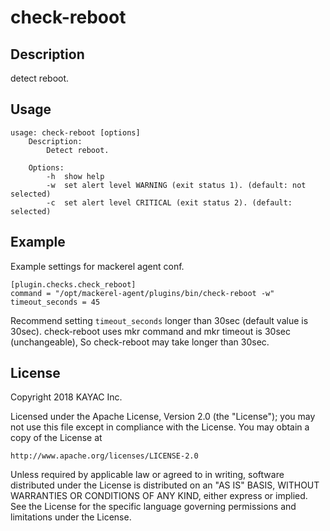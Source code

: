 # check-reboot
## Description
detect reboot.

## Usage
```
usage: check-reboot [options]
    Description:
        Detect reboot.

    Options:
        -h  show help
        -w  set alert level WARNING (exit status 1). (default: not selected)
        -c  set alert level CRITICAL (exit status 2). (default: selected)
```

## Example

Example settings for mackerel agent conf.

```
[plugin.checks.check_reboot]
command = "/opt/mackerel-agent/plugins/bin/check-reboot -w"
timeout_seconds = 45
```

Recommend setting `timeout_seconds` longer than 30sec (default value is 30sec).
check-reboot uses mkr command and mkr timeout is 30sec (unchangeable), So check-reboot may take longer than 30sec.

## License
Copyright 2018 KAYAC Inc.

Licensed under the Apache License, Version 2.0 (the "License");
you may not use this file except in compliance with the License.
You may obtain a copy of the License at

    http://www.apache.org/licenses/LICENSE-2.0

Unless required by applicable law or agreed to in writing, software
distributed under the License is distributed on an "AS IS" BASIS,
WITHOUT WARRANTIES OR CONDITIONS OF ANY KIND, either express or implied.
See the License for the specific language governing permissions and
limitations under the License.
